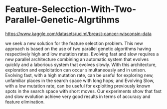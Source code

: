 # Feature-Selecction-With-Two-Parallel-Genetic-Algrtihms

https://www.kaggle.com/datasets/uciml/breast-cancer-wisconsin-data

we seek a new solution for the feature selection problem. This new approach is based on the use of two parallel genetic algorithms having respectively high and low mutation rates. Evolving fast and slow requires a new parallel architecture combining an automatic system that evolves quickly and a laborious system that evolves slowly. With this architecture, exploration and exploitation can occur simultaneously and in unison. Evolving fast, with a high mutation rate, can be useful for exploring new, unfamiliar places in the search space with long hops; and Evolving Slow, with a low mutation rate, can be useful for exploiting previously known spots in the search space with short moves. Our experiments show that fast and slow evolution achieve very good results in terms of accuracy and feature elimination.
